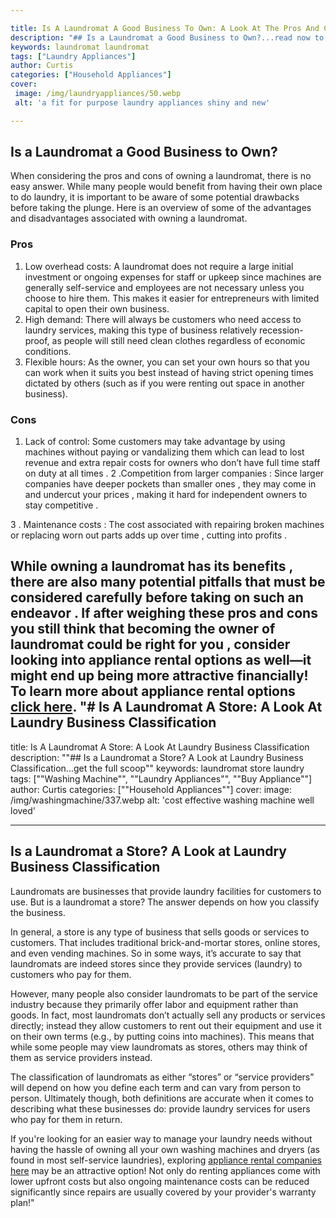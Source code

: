 ```yaml
---

title: Is A Laundromat A Good Business To Own: A Look At The Pros And Cons Of Owning A Laundromat
description: "## Is a Laundromat a Good Business to Own?...read now to learn more"
keywords: laundromat laundromat
tags: ["Laundry Appliances"]
author: Curtis
categories: ["Household Appliances"]
cover: 
 image: /img/laundryappliances/50.webp
 alt: 'a fit for purpose laundry appliances shiny and new'

---
```


## Is a Laundromat a Good Business to Own? 
When considering the pros and cons of owning a laundromat, there is no easy answer. While many people would benefit from having their own place to do laundry, it is important to be aware of some potential drawbacks before taking the plunge. Here is an overview of some of the advantages and disadvantages associated with owning a laundromat. 

### Pros 
1. Low overhead costs: A laundromat does not require a large initial investment or ongoing expenses for staff or upkeep since machines are generally self-service and employees are not necessary unless you choose to hire them. This makes it easier for entrepreneurs with limited capital to open their own business. 
2. High demand: There will always be customers who need access to laundry services, making this type of business relatively recession-proof, as people will still need clean clothes regardless of economic conditions. 
3. Flexible hours: As the owner, you can set your own hours so that you can work when it suits you best instead of having strict opening times dictated by others (such as if you were renting out space in another business). 

 
### Cons 
1. Lack of control: Some customers may take advantage by using machines without paying or vandalizing them which can lead to lost revenue and extra repair costs for owners who don’t have full time staff on duty at all times . 
2 .Competition from larger companies : Since larger companies have deeper pockets than smaller ones , they may come in and undercut your prices , making it hard for independent owners to stay competitive . 

3 . Maintenance costs : The cost associated with repairing broken machines or replacing worn out parts adds up over time , cutting into profits . 

 While owning a laundromat has its benefits , there are also many potential pitfalls that must be considered carefully before taking on such an endeavor . If after weighing these pros and cons you still think that becoming the owner of laundromat could be right for you , consider looking into appliance rental options as well—it might end up being more attractive financially! To learn more about appliance rental options [click here](./pages/appliance-rental).
"# Is A Laundromat A Store: A Look At Laundry Business Classification
---

title: Is A Laundromat A Store: A Look At Laundry Business Classification
description: ""## Is a Laundromat a Store? A Look at Laundry Business Classification...get the full scoop""
keywords: laundromat store laundry
tags: [""Washing Machine"", ""Laundry Appliances"", ""Buy Appliance""]
author: Curtis
categories: [""Household Appliances""]
cover: 
 image: /img/washingmachine/337.webp
 alt: 'cost effective washing machine well loved'

---

## Is a Laundromat a Store? A Look at Laundry Business Classification

Laundromats are businesses that provide laundry facilities for customers to use. But is a laundromat a store? The answer depends on how you classify the business. 

In general, a store is any type of business that sells goods or services to customers. That includes traditional brick-and-mortar stores, online stores, and even vending machines. So in some ways, it’s accurate to say that laundromats are indeed stores since they provide services (laundry) to customers who pay for them. 

However, many people also consider laundromats to be part of the service industry because they primarily offer labor and equipment rather than goods. In fact, most laundromats don’t actually sell any products or services directly; instead they allow customers to rent out their equipment and use it on their own terms (e.g., by putting coins into machines). This means that while some people may view laundromats as stores, others may think of them as service providers instead. 

The classification of laundromats as either “stores” or “service providers” will depend on how you define each term and can vary from person to person. Ultimately though, both definitions are accurate when it comes to describing what these businesses do: provide laundry services for users who pay for them in return. 
 			 	 	 	 
If you're looking for an easier way to manage your laundry needs without having the hassle of owning all your own washing machines and dryers (as found in most self-service laundries), exploring [appliance rental companies here](./pages/appliance-rental) may be an attractive option! Not only do renting appliances come with lower upfront costs but also ongoing maintenance costs can be reduced significantly since repairs are usually covered by your provider's warranty plan!"
